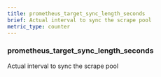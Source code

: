 ```yaml
---
title: prometheus_target_sync_length_seconds
brief: Actual interval to sync the scrape pool
metric_type: counter
---
```

### prometheus_target_sync_length_seconds

Actual interval to sync the scrape pool